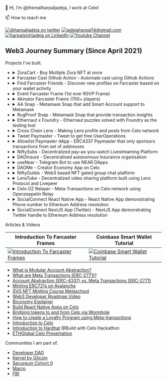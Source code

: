 👋 Hi, I’m @therealharpaljadeja, I work at Celo!

📫 How to reach me
<br>
<br>
<a href="https://twitter.com/HarpalJadeja11">![@harpaljadeja on twitter](https://img.shields.io/badge/Twitter-1DA1F2?style=for-the-badge&logo=twitter&logoColor=white)</a>
<a href="mailto:jadejaharpal14@gmail.com">![jadejaharpal14@gmail.com](https://img.shields.io/badge/Gmail-D14836?style=for-the-badge&logo=gmail&logoColor=white)</a>
<a href="https://www.linkedin.com/in/harpalsinhjadeja/">![harpalsinhjadeja on LinkedIn](https://img.shields.io/badge/LinkedIn-0077B5?style=for-the-badge&logo=linkedin&logoColor=white)</a>
<a href="https://www.youtube.com/channel/UCIqQqnmSm3ERdGYHA8Z8HyQ">![Youtube Channel](https://img.shields.io/badge/YouTube-FF0000?style=for-the-badge&logo=youtube&logoColor=white)</a>

## Web3 Journey Summary (Since April 2021)

Projects I've built.

-   <details>
    <summary>ZoraCart - Buy Multiple Zora NFT at once</summary>

    -   <details>
        <summary>How it's made</summary>

        -   Coinbase Smart Wallet
        -   Plasmo
        -   Zora Protocol SDK

        </details>

    -   <details>
        <summary>My Contribution</summary>

        -   Solo dev on the project!

        </details>

    -   <details>
        <summary>Links</summary>

        -   [Repo](https://github.com/therealharpaljadeja/zora-cart-extension)
        -   [Demo Video](https://www.youtube.com/watch?v=KtniX7MEfgU&ab_channel=HarpalsinhJadeja)

        </details>

    </details>

-   <details>
    <summary>Farcaster Cast Github Action  - Automate cast using Github Actions</summary>

    -   <details>
        <summary>How it's made</summary>

        -   GitHub CI
        -   Neynar

        </details>

    -   <details>
        <summary>My Contribution</summary>

        -   Solo dev on the project!

        </details>

    -   <details>
        <summary>Links</summary>

        -   [Action](https://github.com/marketplace/actions/cast-to-farcaster)

        </details>

    </details>

-   <details>
    <summary>Find Farcaster Friends - Discover new profiles on Farcaster based on your wallet activity</summary>

    -   <details>
        <summary>How it's made</summary>

        -   Farcaster Frame
        -   Next.js
        -   Neynar
        -   Redis
        -   Airstack

        </details>

    -   <details>
        <summary>My Contribution</summary>

        -   Solo dev on the project!

        </details>

    -   <details>
        <summary>Links</summary>

        -   [Farcaster Frame](https://warpcast.com/harpaljadeja/0x1e5a7cde)
        -   [Repo](https://github.com/therealharpaljadeja/find-farcaster-friends)

        </details>

    </details>

-   <details>
    <summary>Event Farcaster Frame (1st ever RSVP Frame)</summary>

    -   <details>
        <summary>How it's made</summary>

        -   Farcaster Frame
        -   Next.js
        -   Redis

        </details>

    -   <details>
        <summary>My Contribution</summary>

        -   Solo dev on the project!

        </details>

    -   <details>
        <summary>Links</summary>

        -   [Farcaster Frame](https://warpcast.com/harpaljadeja/0x91fa6b14)
        -   [Repo](https://github.com/therealharpaljadeja/farcaster-event-frame)

        </details>

    </details>

-   <details>
    <summary>Akinator Farcaster Frame (700+ players)</summary>

    -   <details>
        <summary>How it's made</summary>

        -   Farcaster Frame
        -   Next.js
        -   Redis

        </details>

    -   <details>
        <summary>My Contribution</summary>

        -   Solo dev on the project!

        </details>

    -   <details>
        <summary>Links</summary>

        -   [Farcaster Frame](https://warpcast.com/harpaljadeja/0xa4ff1e6b)
        -   [Repo](https://github.com/therealharpaljadeja/akinator-farcaster-frame)

        </details>

    </details>

-   <details>
    <summary>AA Snap - Metamask Snap that add Smart Account support to Metamask</summary>

    -   <details>
        <summary>How it's made</summary>

        -   Metamask Snaps
        -   Pimlico
        -   Thirdweb

        </details>

    -   <details>
        <summary>My Contribution</summary>

        -   Solo dev on the project!

        </details>

    -   <details>
        <summary>References & Docs</summary>

        -   [Metamask Snaps Docs](https://docs.metamask.io/snaps/)
        -   [Pimlico Docs](https://docs.pimlico.io/)

        </details>

    -   <details>
        <summary>Links</summary>

        -   [Demo Video](https://youtu.be/youK9nQQHGY?si=d9xZ7u71_qG8wpg5)
        -   [Repo](https://github.com/therealharpaljadeja/aa-snap-builders-demo)

        </details>

    </details>

-   <details>
    <summary>RugProof Snap - Metamask Snap that provide transaction insights</summary>

    -   <details>
        <summary>How it's made</summary>

        -   Metamask Snaps
        -   Alchemy SDK

        </details>

    -   <details>
        <summary>My Contribution</summary>

        -   Solo dev on the project!

        </details>

    -   <details>
        <summary>References & Docs</summary>

        -   [Metamask Snaps Docs](https://docs.metamask.io/snaps/)
        -   [Alchemy SDK Docs](https://docs.alchemy.com/reference/simulation)

        </details>

    -   <details>
        <summary>Links</summary>

        -   [Demo Video](https://youtu.be/cRoX2DapSVw?si=XQdpSifbTzaKWmz7)
        -   [Repo](https://github.com/therealharpaljadeja/rugproof-snap)

        </details>

    </details>

-   <details>
    <summary>Ethernaut x Foundry - Ethernaut puzzles solved with Foundry as the testing tool</summary>

    -   <details>
        <summary>Links</summary>

        -   [Repo](https://github.com/therealharpaljadeja/ethernaut-x-foundry)

        </details>

    </details>

-   <details>
    <summary>Cross Chain Lens - Making Lens profile and posts from Celo network</summary>

    -   <details>
        <summary>How it's made</summary>

        -   Lens SDK
        -   Wormhole

        </details>

    -   <details>
        <summary>My Contribution</summary>

        -   Solo dev on the project!

        </details>

    -   <details>
        <summary>References & Docs</summary>

        -   [Lens SDK](https://github.com/lens-protocol/lens-sdk)
        -   [Wormhole Relayer](https://docs.wormhole.com/wormhole/quick-start/cross-chain-dev/automatic-relayer)

        </details>

    -   <details>
        <summary>Links</summary>

        -   [Github](https://github.com/therealharpaljadeja/cross-chain-lens)
        -   [Profile Created via Celo](https://testnet.lenster.xyz/u/celowormholedemo1)
        -   [Demo Video](https://drive.google.com/file/d/1h4xOlEqg1Wb1I0P4itntBjSysAYJtAZl/preview)

        </details>

    </details>

-   <details>
    <summary>Tweet Paymaster - Tweet to get free UserOperations</summary>

    -   <details>
        <summary>How it's made</summary>

        -   Alchemy AA SDK
        -   Twitter API v2

        </details>

    -   <details>
        <summary>My Contribution</summary>

        -   Solo dev on the project!

        </details>

    -   <details>
        <summary>References & Docs</summary>

        -   [Alchemy AA](https://docs.alchemy.com/docs/account-abstraction-overview)
        -   [ERC4337](https://eips.ethereum.org/EIPS/eip-4337)

        </details>

    -   <details>
        <summary>Links</summary>
                        
        -   [Github](https://github.com/therealharpaljadeja/tweet-paymaster)
        -   [Try](https://tweet-paymaster.vercel.app)
                        
        </details>

    </details>

-   <details>
    <summary>Allowlist Paymaster dApp - ERC4337 Paymaster that only sponsors transactions from set of addresses</summary>

    -   <details>
        <summary>How it's made</summary>

        -   ThirdWeb Smart Wallet
        -   Celo
        </details>

    -   <details>
        <summary>My Contribution</summary>

        -   Solo dev on the project!

        </details>

    -   <details>
        <summary>References & Docs</summary>

        -   [ThirdWeb](https://portal.thirdweb.com/wallet/smart-wallet)
        -   [ERC4337](https://eips.ethereum.org/EIPS/eip-4337)

        </details>

    -   <details>
        <summary>Links</summary>

        -   [Github](https://github.com/celo-academy/allowlist-paymaster-dapp)

        </details>

    </details>

-   <details>

    <summary>NiftySubs - Decentralized pay-as-you-watch Livestreaming Platform</summary>

    -   <details>
        <summary>How it's made</summary>

        -   SuperFluid (Streaming Money on-chain)
        -   Unlock Protocol (Token Gate content)
        -   Voodfy (Voodfy uses Filecoin combined with IPFS to store your videos reliably and securely. We use it for live video streaming)
        -   Solidity
        -   IPFS (IPFS PubSub for chat feature and orbitdb for storing data)
        -   Textile ThreadDB

        </details>

    -   <details>
        <summary>My Contribution</summary>

        -   Wrote Smart Contracts for Integration of SuperFluid and Unlock Protocol.
        -   Frontend using Chakra UI and ReactJS.
        -   Chat Interface using IPFS pubsub.
        -   Fundraising Contract and Widget
        -   SuperChat functionality
        -   Code to generate stream details from Voodfy.

        </details>

    -   <details>
        <summary>References & Docs</summary>

        -   [SuperFluid Docs](https://docs.superfluid.finance/superfluid/resources/archived-tutorials-docs/frontend-+-nodejs)
        -   [Unlock Protocol Docs](https://docs.unlock-protocol.com/unlock/)
        -   [OrbitDB](https://github.com/orbitdb/orbit-db/blob/main/API.md)
        -   [Voodfy](https://github.com/Voodfy/docs)
        -   [Solidity](https://docs.soliditylang.org/en/v0.8.13/)
        -   [Chakra UI](https://chakra-ui.com/guides/first-steps)

        </details>

    -   <details>
        <summary>Links</summary>

        -   [ETHGlobal Showcase Link](https://showcase.ethglobal.com/hackmoney2021/niftysubs)
        -   [Github](https://github.com/NiftySubs)
        -   [Demo Video](https://www.youtube.com/watch?v=skJes2cwNTI)
        </details>

    </details>

-   <details>

    <summary>DAOInsure - Decentralised autonomous Insurance organisation</summary>

    -   <details>

        <summary>How it's made</summary>

        -   SuperFluid (Streaming Money on-chain)
        -   Solidity
        -   IPFS (IPFS PubSub for chat feature and orbitdb for storing data)
        -   Textile ThreadDB
        -   Chainlink External Adapters
        -   OpenWeather API
        -   Slate
        -   The Graph
        -   Polygon

        </details>

    -   <details>
        <summary>My Contribution</summary>

        -   Frontend for the application using Chakra UI (Initiaing Claims, Claims Feed, Voting and Dashboard)
        -   Data visualisation representing the insurance premium paid by each member.
        -   Graph to get on-chain information regarding which user paid how much premium.

        </details>

    -   <details>
        <summary>References & Docs</summary>

        -   [SuperFluid Docs](https://docs.superfluid.finance/superfluid/resources/archived-tutorials-docs/frontend-+-nodejs)
        -   [Chainlink External Adapters](https://docs.chain.link/docs/external-adapters/)
        -   [Solidity](https://docs.soliditylang.org/en/v0.8.13/)
        -   [Chakra UI](https://chakra-ui.com/guides/first-steps)
        -   [Graph Docs](https://thegraph.com/docs/en/)

        </details>

    -   <details>
        <summary>Links</summary>

        -   [Devfolio Showcase Link](https://devfolio.co/projects/daoinsure-1e0c)
        -   [Github](https://github.com/DAOInsure)
        -   [Demo Video](https://youtu.be/jEcHdgvRxXA)

        </details>

    </details>

-   <details>
    <summary>useNear - Telegram Bot to use NEAR DApps
    </summary>

    -   <details>
        <summary>How it's made</summary>

        -   Telegram API
        -   Telegraf Library.
        -   NFT.Storage
        -   Mintbase SDK
        -   near-api-js

        </details>

    -   <details>
        <summary>My Contribution</summary>

        -   Connect wallet to telegram bot.
        -   Send NEAR token from telegram bot.
        -   Mint NFT on NEAR blockchain using Telegram Commands.
        -   Create a Mintbase Minters only group using Telegram bot.
        -   Adding proposal to Sputnik DAO using the Telegram bot.

        </details>

    -   <details>
        <summary>References & Docs</summary>

        -   [NEAR-API-JS](https://docs.near.org/docs/api/javascript-library)
        -   [Minting NFTs on NEAR](https://github.com/near-examples/NFT)
        -   [Mintbase Docs](https://docs.mintbase.io/ethereum/developers)
        -   [NFT.Storage Docs](https://nft.storage/docs/)
        -   [Sputnik DAO](https://github.com/near-daos/sputnik-dao-contract)

        </details>

    -   <details>
        <summary>Links</summary>

        -   [Github](https://github.com/useNear/useNear_bot)
        -   [Demo Video](https://www.youtube.com/watch?v=RgF_9sZ5bSQ)
        </details>

    </details>

-   <details>
    <summary>DAOMe - Creator Economy App on Celo
    </summary>

    -   <details>
        <summary>How it's made</summary>

        -   Solidity
        -   React Native (Mobile app) / React (web app)
        -   Pinata SDK
        -   Hardhat
        -   Celo Blockchain
        -   WalletConnect (Mobile App)

        </details>

    -   <details>
        <summary>My Contribution</summary>

        -   Built the Web Interface from Scratch.
        -   Built the Mobile App from Scratch.
        -   Integration of App with Valora Testnet Wallet.
        -   Minting NFTs using Valora Wallet.
        -   Smart contracts for Creators Registry, Creator's Contact and Marketplace Contract.
        -   Test Scripts, Deploy Scripts
        </details>

    -   <details>
        <summary>References & Docs</summary>

        -   [Celo Docs](https://docs.celo.org/)
        -   [WalletConnect Docs](https://docs.walletconnect.com/)
        -   [Diamond Pattern EIP](https://eips.ethereum.org/EIPS/eip-2535)
        -   [Hardhat Docs](https://hardhat.org/getting-started/)
        -   [React Native Docs](https://reactnative.dev/docs/getting-started)

        </details>

    -   <details>
        <summary>Links</summary>

        -   [WebApp Github](https://github.com/therealharpaljadeja/daome)
        -   [Mobile App Github](https://github.com/therealharpaljadeja/daome-celo-dapp)
        -   [Demo Video](https://www.youtube.com/watch?v=VZGs_hDdqnY)
        -   [Devpost Showcase](https://devpost.com/software/daome)
        </details>

    </details>

-   <details>
    <summary>NiftyGuilds - Web3 based NFT gated group chat platform
    </summary>

    -   <details>
        <summary>How it's made</summary>

        -   NextJS
        -   Covalent APIs
        -   Textile ThreadDB

        </details>

    -   <details>
        <summary>My Contribution</summary>

        -   Built the Web Interface from Scratch using NextJS.
        -   Querying Covalent NFT APIs for NFT portfolio information of an address.
        -   Automatic Group creation based on NFTs in the wallet using Textile ThreadDB.

        </details>

    -   <details>
        <summary>References & Docs</summary>

        -   [Textile ThreadDB](https://docs.textile.io/threads/)
        -   [Covalent APIs](https://www.covalenthq.com/docs/)

        </details>

    -   <details>
        <summary>Links</summary>

        -   [Github](https://github.com/therealharpaljadeja/niftyguilds)
        -   [Demo Video](https://www.youtube.com/watch?v=e1P4UkhLc0A)
        -   [ETHGlobal Showcase](https://showcase.ethglobal.com/buildquest/niftyguilds-j058z)

        </details>

    </details>

-   <details>
    <summary>LensTube - Decentralized video sharing platform built using Lens Protocol and Livepeer
    </summary>

    -   <details>
        <summary>How it's made</summary>

        -   Lens Protocol
        -   Livepeer
        -   NextJS

        </details>

    -   <details>
        <summary>My Contribution</summary>

        -   Built the Web Interface from Scratch using NextJS.
        -   Using Lens API for creating profiles, creating publications on top of profiles, collecting publications, explore publications, follow-unfollow and activate-deactive follow modules along with approved currencies.
        -   Livepeer integration to upload video and mint Video NFTs which in turn become publication under a profile.
        -   Multi-profile support.

        </details>

    -   <details>
        <summary>References & Docs</summary>

        -   [Lens API](https://docs.lens.dev/docs)
        -   [Livepeer Docs](https://livepeer.com/docs/guides)
        -   [Metamask Docs](https://docs.metamask.io/guide/)

        </details>

    -   <details>
        <summary>Links</summary>

        -   [Github](https://github.com/LensLive/lenstube)
        -   [Live App (under development)](https://lenslive.vercel.app/)
        -   [ETHGlobal Showcase](https://showcase.ethglobal.com/lfgrow/lenstube-82rue)

        </details>

    </details>

-   <details>
    <summary>Celo OZ Relayer - Meta-Transactions on Celo network using Openzeppelin Relay</summary>

    -   <details>
        <summary>How it's made</summary>

        -   OpenZepplin Relay & Autotask
        -   Celo
        -   ReactJS

        </details>

    -   <details>
        <summary>My Contribution</summary>

        -   Scripts to construct the message to be signed
        -   Script for Relay validation logic, basically what conditions need to be satisfied in order to get transaction sponsorship
        -   Write and Deploy smart contract that support Meta-Transaction

        </details>

    -   <details>
        <summary>References & Docs</summary>

        -   [Openzeppelin Relay](https://docs.openzeppelin.com/defender/relay)
        -   [Openzeppelin Autotask](https://docs.openzeppelin.com/defender/autotasks)
        -   [ERC2771](https://eips.ethereum.org/EIPS/eip-2771)

        </details>

    -   <details>
        <summary>Links</summary>

        -   [Github](https://github.com/therealharpaljadeja/celo-meta-tx-using-openzeppelin-relayer/tree/main)

        </details>

    </details>

-   <details>
    <summary>SocialConnect React Native App - React Native App demonstrating Phone number to Ethereum Address resolution</summary>

    -   <details>
        <summary>How it's made</summary>

        -   SocialConnect
        -   React Native

        </details>

    -   <details>
        <summary>My Contribution</summary>

        -   Solo dev on the project!

        </details>

    -   <details>
        <summary>References & Docs</summary>

        -   [SocialConnect](https://github.com/celo-org/SocialConnect)

        </details>

    -   <details>
        <summary>Links</summary>

        -   [Github](https://github.com/celo-org/SocialConnect-ReactNative-Demo)

        </details>

    </details>

-   <details>
    <summary>SocialConnect NextJS App (Twitter) - NextJS App demonstrating Twitter handle to Ethereum Address resolution</summary>

    -   <details>
        <summary>How it's made</summary>

        -   SocialConnect
        -   Twitter API v2
        -   NextAuth
        -   NextJS

        </details>

    -   <details>
        <summary>My Contribution</summary>

        -   Solo dev on the project!

        </details>

    -   <details>
        <summary>References & Docs</summary>

        -   [SocialConnect](https://github.com/celo-org/SocialConnect)
        -   [Twitter API](https://developer.twitter.com/en/docs/twitter-api/users/lookup/introduction)
        -   [NextAuth](https://next-auth.js.org/getting-started/client)

        </details>

    -   <details>
        <summary>Links</summary>

        -   [Github](https://github.com/celo-org/SocialConnect-Twitter-Server-Side)
        -   [Demo Video](https://github.com/celo-org/SocialConnect-Twitter/assets/38040789/ab7cfd0c-3b83-45f4-990c-0143c9d9033a)

        </details>

    </details>

Articles & Videos

| Introduction To Farcaster Frames                                                                                                 | Coinbase Smart Wallet Tutorial                                                                                                 |
| -------------------------------------------------------------------------------------------------------------------------------- | ------------------------------------------------------------------------------------------------------------------------------ |
| [![Introduction To Farcaster Frames](https://img.youtube.com/vi/gMG9hYevFtA/0.jpg)](https://www.youtube.com/watch?v=gMG9hYevFtA) | [![Coinbase Smart Wallet Tutorial](https://img.youtube.com/vi/ReDpcUJMz5g/0.jpg)](https://www.youtube.com/watch?v=ReDpcUJMz5g) |

-   [What is Modular Account Abstraction?](https://www.alchemy.com/overviews/modular-account-abstraction)
-   [What are Meta Transactions (ERC-2771)?](https://www.alchemy.com/overviews/meta-transactions)
-   [Account Abstraction (ERC-4337) vs. Meta Transactions (ERC-2771)](https://www.alchemy.com/overviews/4337-vs-2771)
-   [Minting ERC721s on Avalanche](https://docs.avax.network/build/tutorials/tutorials-contest/how-to-mint-erc721-using-openzeppelin/tutorial)
-   [SVG NFT Minting Course Metaschool](https://metaschool.so/courses/create-a-horoscope-web3-nft-application)
-   [Web3 Developer Roadmap Video](https://www.youtube.com/watch?v=q54j35z3fPQ)
-   [Biconomy Explainer](https://chisel-quality-501.notion.site/All-you-need-to-know-about-Biconomy-82cd8281ad9a4fb6afc815e3fc28c793)
-   [Build React Native Apps on Celo](https://medium.com/celodevelopers/celo-composer-react-native-easily-build-react-native-dapps-on-celo-bdc57080772f)
-   [Bridging tokens to and from Celo via Wormhole](https://medium.com/celodevelopers/bridging-token-to-and-from-celo-via-wormhole-83cae48dfcff)
-   [How to create a Loyalty Program using Meta-transactions](https://medium.com/celodevelopers/how-to-create-a-loyalty-program-using-meta-transactions-686ae036b976)
-   [Introduction to Celo](https://www.youtube.com/watch?v=HQ3FRZiuPfI)
-   [Introduction to Hardhat](https://www.youtube.com/watch?v=W7nGdHKcIFw) @Build with Celo Hackathon
-   [ETHGlobal Celo Presentation](https://www.youtube.com/watch?v=5sgNDf9olJ8)

Communities I am part of.

-   [Developer DAO](https://www.developerdao.com/)
-   [Kernel by Gitcoin](https://www.kernel.community/en)
-   [Secureum Cohort 0](https://www.secureum.xyz/)
-   [Macro](https://0xmacro.com/)
-   [FBI](https://warpcast.com/callusfbi)

<!---
therealharpaljadeja/therealharpaljadeja is a ✨ special ✨ repository because its `README.md` (this file) appears on your GitHub profile.
You can click the Preview link to take a look at your changes.
--->
